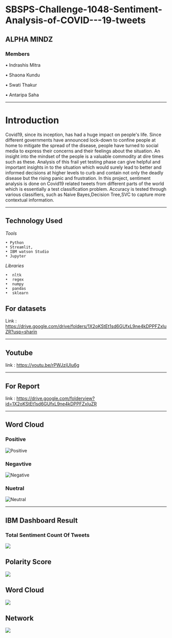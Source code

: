 # SBSPS-Challenge-1048-Sentiment-Analysis-of-COVID---19-tweets

## ALPHA MINDZ 

### Members 

• Indrashis Mitra

• Shaona Kundu

• Swati Thakur

• Antaripa Saha

---

# Introduction

Covid19, since its inception, has had a huge impact on people's life. Since different governments have announced lock-down to confine people at home to mitigate the spread of the disease, people have turned to social media to express their concerns and their feelings about the situation. An insight into the mindset of the people is a valuable commodity at dire times such as these. Analysis of this frail yet testing phase can give helpful and important insights in to the situation which would surely lead to better and informed decisions at higher levels to curb and contain not only the deadly disease but the rising panic and frustration. In this project, sentiment analysis is done on Covid19 related tweets from different parts of the world which is essentially a test classification problem. Accuracy is tested through various classifiers, such as Naive Bayes,Decision Tree,SVC  to capture more contextual information.

---

## Technology Used
 
 *Tools*

    • Python
    • Streamlit,
    • IBM watson Studio
    • Jupyter


 *Libraries*

    •  nltk 
    •  regex
    •  numpy
    •  pandas
    •  sklearn   

## For datasets
Link : https://drive.google.com/drive/folders/1X2oKStEt1sd6GUfxL9ne4kDPPFZxIuZR?usp=sharin 

---

## Youtube
link : https://youtu.be/rPWJzjUlu6g

---

## For Report
link : https://drive.google.com/folderview?id=1X2oKStEt1sd6GUfxL9ne4kDPPFZxIuZR

---

## Word Cloud

### Positive

![Positive](https://i.ibb.co/gVSM9vf/Whats-App-Image-2020-07-14-at-10-58-13-PM.jpg "Positive")

### Negavtive

![Negative](https://i.ibb.co/6P2NH1B/Whats-App-Image-2020-07-14-at-10-58-29-PM.jpg "Negative")

### Nuetral

![Neutral](https://i.ibb.co/1TtR9mk/Whats-App-Image-2020-07-14-at-10-58-17-PM.jpg "Neutral")

---

## IBM Dashboard Result

### Total Sentiment Count Of Tweets

![](https://i.ibb.co/5WCMsVK/Screen-Shot-2020-07-14-at-8-05-30-PM.png)

## Polarity Score

![](https://i.ibb.co/LhPCkHb/Screen-Shot-2020-07-14-at-8-05-49-PM.png)

## Word Cloud

![](https://i.ibb.co/7jsrV2v/Screen-Shot-2020-07-14-at-8-08-30-PM.png)

## Network

![](https://i.ibb.co/6mbPrM3/Screen-Shot-2020-07-14-at-8-16-08-PM.png)
